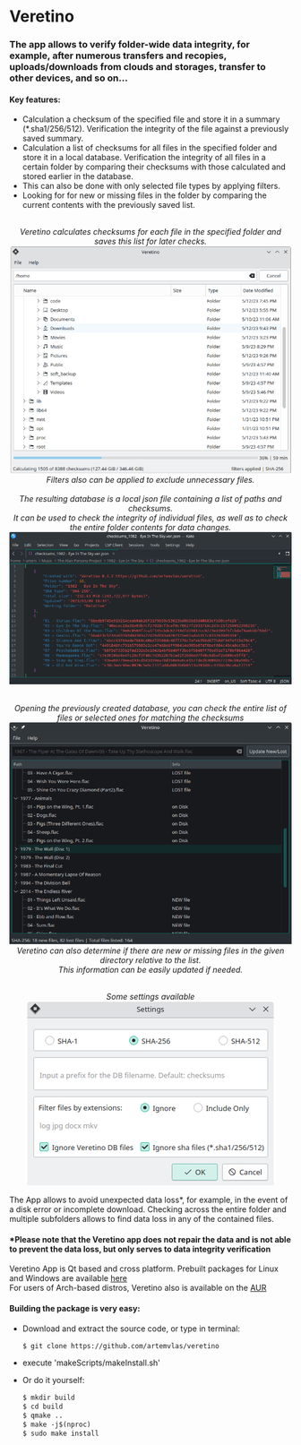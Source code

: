 # Veretino
### The app allows to verify folder-wide data integrity, for example, after numerous transfers and recopies, uploads/downloads from clouds and storages, transfer to other devices, and so on...

#### Key features:
* Calculation a checksum of the specified file and store it in a summary (*.sha1/256/512). Verification the integrity of the file against a previously saved summary.
* Calculation a list of checksums for all files in the specified folder and store it in a local database. Verification the integrity of all files in a certain folder by comparing their checksums with those calculated and stored earlier in the database.
* This can also be done with only selected file types by applying filters.
* Looking for for new or missing files in the folder by comparing the current contents with the previously saved list.

<p align="center">
  <br><em>Veretino calculates checksums for each file in the specified folder and saves this list for later checks.</em>
  <br><img src="screenshots/veretino_mainview.png">
  <br><em>Filters also can be applied to exclude unnecessary files.</em>
  <br>
  <br><em>The resulting database is a local json file containing a list of paths and checksums.
  <br>It can be used to check the integrity of individual files, as well as to check the entire folder contents for data changes.</em>
  <br><img src="screenshots/jsondb_example.png">
</p>

<p align="center">
  <br><em>Opening the previously created database, you can check the entire list of files or selected ones for matching the checksums</em>
  <br><img src="screenshots/veretino_newlost.png">
  <br><em>Veretino can also determine if there are new or missing files in the given directory relative to the list.
  <br>This information can be easily updated if needed.</em>
</p>

<p align="center">
  <br><em>Some settings available</em>
  <br><img src="screenshots/veretino_settings.png">
</p>

The App allows to avoid unexpected data loss*, for example, in the event of a disk error or incomplete download. Checking across the entire folder and multiple subfolders allows to find data loss in any of the contained files.

#### *Please note that the Veretino app does not repair the data and is not able to prevent the data loss, but only serves to data integrity verification

Veretino App is Qt based and cross platform. Prebuilt packages for Linux and Windows are available [here](https://github.com/artemvlas/veretino/releases)  
For users of Arch-based distros, Veretino also is available on the [AUR](https://aur.archlinux.org/packages/veretino)  

#### Building the package is very easy:
* Download and extract the source code, or type in terminal:

      $ git clone https://github.com/artemvlas/veretino
* execute 'makeScripts/makeInstall.sh'
* Or do it yourself:

      $ mkdir build
      $ cd build
      $ qmake ..
      $ make -j$(nproc)
      $ sudo make install
